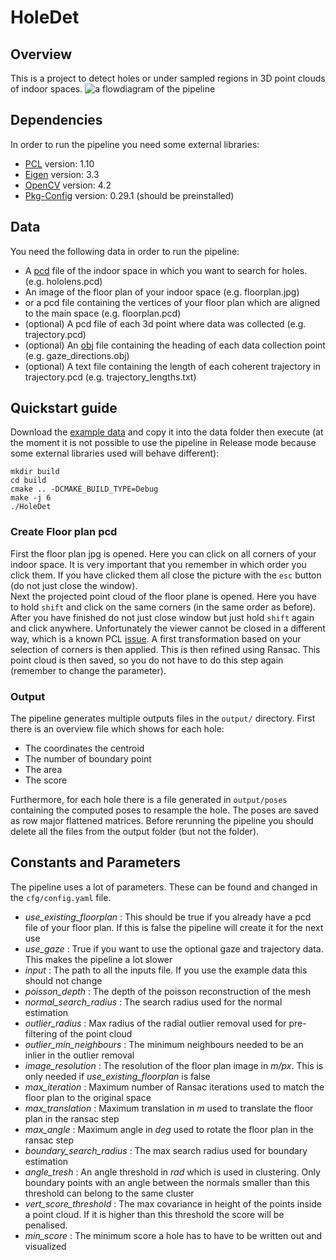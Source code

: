 # HoleDet
## Overview
This is a project to detect holes or under sampled regions in 3D point clouds of indoor spaces. 
![a flowdiagram of the pipeline](data/pipeline.png)

## Dependencies
In order to run the pipeline you need some external libraries:
- [PCL](https://pointclouds.org/downloads/) version: 1.10
- [Eigen](https://eigen.tuxfamily.org/index.php?title=Main_Page) version: 3.3
- [OpenCV](https://opencv.org/releases/) version: 4.2
- [Pkg-Config](https://www.freedesktop.org/wiki/Software/pkg-config/) version: 0.29.1 (should be preinstalled)

## Data
You need the following data in order to run the pipeline:
- A [pcd](https://pointclouds.org/documentation/tutorials/pcd_file_format.html) file of the indoor space
in which you want to search for holes. (e.g. hololens.pcd)
- An image of the floor plan of your indoor space (e.g. floorplan.jpg)
- or a pcd file containing the vertices of your floor plan which are aligned to the main space (e.g. floorplan.pcd)
- (optional) A pcd file of each 3d point where data was collected (e.g. trajectory.pcd)
- (optional) An [obj](https://en.wikipedia.org/wiki/Wavefront_.obj_file) file containing the heading of 
each data collection point (e.g. gaze_directions.obj) 
- (optional) A text file containing the length of each coherent trajectory in trajectory.pcd
(e.g. trajectory_lengths.txt)

## Quickstart guide
Download the [example data](https://drive.google.com/drive/folders/12w7HHLvwecHy12qnrM2um-8PaWJ3Vupf?usp=sharing) 
and copy it into the data folder then execute 
(at the moment it is not possible to use the pipeline in Release mode because some external 
libraries used will behave different):
```commandline
mkdir build
cd build
cmake .. -DCMAKE_BUILD_TYPE=Debug
make -j 6
./HoleDet
```

### Create Floor plan pcd
First the floor plan jpg is opened. Here you can click on all corners of your indoor space. It is very important that 
you remember in which order you click them. If you have clicked them all close the picture with the `esc` button 
(do not just close the window). \
Next the projected point cloud of the floor plane is opened. Here you have to hold `shift` and click on the same 
corners (in the same order as before). After you have finished do not just close window but just hold `shift` again 
and click anywhere. Unfortunately the viewer cannot be closed in a different way, which is a known PCL 
[issue](https://github.com/PointCloudLibrary/pcl/issues/3959). A first transformation based on your selection of corners 
is then applied. This is then refined using Ransac. This point cloud is then saved, so you do not have to do this step 
again (remember to change the parameter).

### Output
The pipeline generates multiple outputs files in the `output/` directory. First there is an overview 
file which shows for each hole:
- The coordinates the centroid
- The number of boundary point
- The area
- The score

Furthermore, for each hole there is a file generated in `output/poses` containing 
the computed poses to resample the hole. The poses are saved as row major flattened matrices. 
Before rerunning the pipeline you should delete all the files from the output folder (but not the folder).

## Constants and Parameters
The pipeline uses a lot of parameters. These can be found and changed in the `cfg/config.yaml` file.
- *use_existing_floorplan* 
: This should be true if you already have a pcd file of your floor plan. If this is false the pipeline will create it 
for the next use
- *use_gaze*
: True if you want to use the optional gaze and trajectory data. This makes the pipeline a lot slower
- *input* 
: The path to all the inputs file. If you use the example data this should not change
- *poisson_depth*
: The depth of the poisson reconstruction of the mesh
- *normal_search_radius*
: The search radius used for the normal estimation
- *outlier_radius*
: Max radius of the radial outlier removal used for pre-filtering of the point cloud
- *outlier_min_neighbours*
: The minimum neighbours needed to be an inlier in the outlier removal
- *image_resolution* 
: The resolution of the floor plan image in *m/px*. This is only needed if *use_existing_floorplan* is false
- *max_iteration* 
: Maximum number of Ransac iterations used to match the floor plan to the original space
- *max_translation* 
: Maximum translation in *m* used to translate the floor plan in the ransac step
- *max_angle*
: Maximum angle in *deg* used to rotate the floor plan in the ransac step
- *boundary_search_radius* 
: The max search radius used for boundary estimation
- *angle_tresh* 
: An angle threshold in *rad* which is used in clustering. Only boundary points with an angle between the normals 
smaller than this threshold can belong to the same cluster
- *vert_score_threshold* 
: The max covariance in height of the points inside a point cloud. If it is higher than this threshold the score 
will be penalised.
- *min_score*
: The minimum score a hole has to have to be written out and visualized